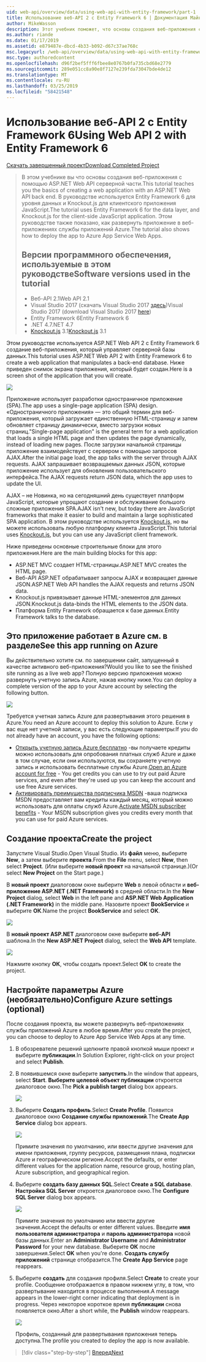 ```yaml
---
uid: web-api/overview/data/using-web-api-with-entity-framework/part-1
title: Использование веб-API 2 с Entity Framework 6 | Документация Майкрософт
author: MikeWasson
description: Этот учебник поможет, что основы создания веб-приложения с помощью ASP.NET Web API серверной части. В этом руководстве используется Entity Framework 6 для макета данных...
ms.author: riande
ms.date: 01/17/2019
ms.assetid: e879487e-dbcd-4b33-b092-d67c37ae768c
msc.legacyurl: /web-api/overview/data/using-web-api-with-entity-framework/part-1
msc.type: authoredcontent
ms.openlocfilehash: d96f2bef5fff6fbee8e0767b0fa735cbd68e2779
ms.sourcegitcommit: 289e051cc8a90e8f7127e239fda73047bde4de12
ms.translationtype: MT
ms.contentlocale: ru-RU
ms.lasthandoff: 03/25/2019
ms.locfileid: "58421548"
---
```

<a name="using-web-api-2-with-entity-framework-6"></a><span data-ttu-id="cb52b-104">Использование веб-API 2 с Entity Framework 6</span><span class="sxs-lookup"><span data-stu-id="cb52b-104">Using Web API 2 with Entity Framework 6</span></span>
====================

[<span data-ttu-id="cb52b-105">Скачать завершенный проект</span><span class="sxs-lookup"><span data-stu-id="cb52b-105">Download Completed Project</span></span>](https://github.com/MikeWasson/BookService)

> <span data-ttu-id="cb52b-106">В этом учебнике вы что основы создания веб-приложения с помощью ASP.NET Web API серверной части.</span><span class="sxs-lookup"><span data-stu-id="cb52b-106">This tutorial teaches you the basics of creating a web application with an ASP.NET Web API back end.</span></span> <span data-ttu-id="cb52b-107">В руководстве используется Entity Framework 6 для уровня данных и Knockout.js для клиентского приложения JavaScript.</span><span class="sxs-lookup"><span data-stu-id="cb52b-107">The tutorial uses Entity Framework 6 for the data layer, and Knockout.js for the client-side JavaScript application.</span></span> <span data-ttu-id="cb52b-108">Этом руководстве также показано, как развернуть приложение в веб-приложениях службы приложений Azure.</span><span class="sxs-lookup"><span data-stu-id="cb52b-108">The tutorial also shows how to deploy the app to Azure App Service Web Apps.</span></span>
>
> ## <a name="software-versions-used-in-the-tutorial"></a><span data-ttu-id="cb52b-109">Версии программного обеспечения, используемые в этом руководстве</span><span class="sxs-lookup"><span data-stu-id="cb52b-109">Software versions used in the tutorial</span></span>
>
> - <span data-ttu-id="cb52b-110">Веб-API 2.1</span><span class="sxs-lookup"><span data-stu-id="cb52b-110">Web API 2.1</span></span>
> - <span data-ttu-id="cb52b-111">Visual Studio 2017 (скачать Visual Studio 2017 [здесь](https://visualstudio.microsoft.com/downloads/?utm_medium=microsoft&utm_source=docs.microsoft.com&utm_campaign=button+cta&utm_content=download+vs2017))</span><span class="sxs-lookup"><span data-stu-id="cb52b-111">Visual Studio 2017 (download Visual Studio 2017 [here](https://visualstudio.microsoft.com/downloads/?utm_medium=microsoft&utm_source=docs.microsoft.com&utm_campaign=button+cta&utm_content=download+vs2017))</span></span>
> - <span data-ttu-id="cb52b-112">Entity Framework 6</span><span class="sxs-lookup"><span data-stu-id="cb52b-112">Entity Framework 6</span></span>
> - <span data-ttu-id="cb52b-113">.NET 4.7</span><span class="sxs-lookup"><span data-stu-id="cb52b-113">.NET 4.7</span></span>
> - <span data-ttu-id="cb52b-114">[Knockout.js](http://knockoutjs.com/) 3.1</span><span class="sxs-lookup"><span data-stu-id="cb52b-114">[Knockout.js](http://knockoutjs.com/) 3.1</span></span>

<span data-ttu-id="cb52b-115">Этом руководстве используется ASP.NET Web API 2 с Entity Framework 6 создание веб-приложения, который управляет серверной базы данных.</span><span class="sxs-lookup"><span data-stu-id="cb52b-115">This tutorial uses ASP.NET Web API 2 with Entity Framework 6 to create a web application that manipulates a back-end database.</span></span> <span data-ttu-id="cb52b-116">Ниже приведен снимок экрана приложения, который будет создан.</span><span class="sxs-lookup"><span data-stu-id="cb52b-116">Here is a screen shot of the application that you will create.</span></span>

[![](part-1/_static/image2.png)](part-1/_static/image1.png)

<span data-ttu-id="cb52b-117">Приложение использует разработки одностраничное приложение (SPA).</span><span class="sxs-lookup"><span data-stu-id="cb52b-117">The app uses a single-page application (SPA) design.</span></span> <span data-ttu-id="cb52b-118">«Одностраничного приложения» — это общий термин для веб-приложения, который загружает единственную HTML-страницу и затем обновляет страницу динамически, вместо загрузки новых страниц.</span><span class="sxs-lookup"><span data-stu-id="cb52b-118">"Single-page application" is the general term for a web application that loads a single HTML page and then updates the page dynamically, instead of loading new pages.</span></span> <span data-ttu-id="cb52b-119">После загрузки начальной страницы приложение взаимодействует с сервером с помощью запросов AJAX.</span><span class="sxs-lookup"><span data-stu-id="cb52b-119">After the initial page load, the app talks with the server through AJAX requests.</span></span> <span data-ttu-id="cb52b-120">AJAX запрашивает возвращаемых данных JSON, которые приложение использует для обновления пользовательского интерфейса.</span><span class="sxs-lookup"><span data-stu-id="cb52b-120">The AJAX requests return JSON data, which the app uses to update the UI.</span></span>

<span data-ttu-id="cb52b-121">AJAX – не Новинка, но на сегодняшний день существует платформ JavaScript, которые упрощают создание и обслуживание большого сложные приложения SPA.</span><span class="sxs-lookup"><span data-stu-id="cb52b-121">AJAX isn't new, but today there are JavaScript frameworks that make it easier to build and maintain a large sophisticated SPA application.</span></span> <span data-ttu-id="cb52b-122">В этом руководстве используется [Knockout.js](http://knockoutjs.com/), но вы можете использовать любую платформу клиента JavaScript.</span><span class="sxs-lookup"><span data-stu-id="cb52b-122">This tutorial uses [Knockout.js](http://knockoutjs.com/), but you can use any JavaScript client framework.</span></span>

<span data-ttu-id="cb52b-123">Ниже приведены основные строительные блоки для этого приложения.</span><span class="sxs-lookup"><span data-stu-id="cb52b-123">Here are the main building blocks for this app:</span></span>

- <span data-ttu-id="cb52b-124">ASP.NET MVC создает HTML-страницы.</span><span class="sxs-lookup"><span data-stu-id="cb52b-124">ASP.NET MVC creates the HTML page.</span></span>
- <span data-ttu-id="cb52b-125">Веб-API ASP.NET обрабатывает запросы AJAX и возвращает данные JSON.</span><span class="sxs-lookup"><span data-stu-id="cb52b-125">ASP.NET Web API handles the AJAX requests and returns JSON data.</span></span>
- <span data-ttu-id="cb52b-126">Knockout.js привязывает данные HTML-элементов для данных JSON.</span><span class="sxs-lookup"><span data-stu-id="cb52b-126">Knockout.js data-binds the HTML elements to the JSON data.</span></span>
- <span data-ttu-id="cb52b-127">Платформа Entity Framework обращается к базе данных.</span><span class="sxs-lookup"><span data-stu-id="cb52b-127">Entity Framework talks to the database.</span></span>

## <a name="see-this-app-running-on-azure"></a><span data-ttu-id="cb52b-128">Это приложение работает в Azure см. в разделе</span><span class="sxs-lookup"><span data-stu-id="cb52b-128">See this app running on Azure</span></span>

<span data-ttu-id="cb52b-129">Вы действительно хотите см. по завершении сайт, запущенный в качестве активного веб-приложения?</span><span class="sxs-lookup"><span data-stu-id="cb52b-129">Would you like to see the finished site running as a live web app?</span></span> <span data-ttu-id="cb52b-130">Полную версию приложения можно развернуть учетную запись Azure, нажав кнопку ниже.</span><span class="sxs-lookup"><span data-stu-id="cb52b-130">You can deploy a complete version of the app to your Azure account by selecting the following button.</span></span>

[![](http://azuredeploy.net/deploybutton.png)](https://azuredeploy.net/?WT.mc_id=deploy_azure_aspnet&repository=https://github.com/tfitzmac/BookService)

<span data-ttu-id="cb52b-131">Требуется учетная запись Azure для развертывания этого решения в Azure.</span><span class="sxs-lookup"><span data-stu-id="cb52b-131">You need an Azure account to deploy this solution to Azure.</span></span> <span data-ttu-id="cb52b-132">Если у вас еще нет учетной записи, у вас есть следующие параметры:</span><span class="sxs-lookup"><span data-stu-id="cb52b-132">If you do not already have an account, you have the following options:</span></span>

- <span data-ttu-id="cb52b-133">[Открыть учетную запись Azure бесплатно](https://azure.microsoft.com/pricing/free-trial/?WT.mc_id=A443DD604) -вы получаете кредиты можно использовать для опробования платных служб Azure и даже в том случае, если они используются, вы сохраняете учетную запись и использовать бесплатные службы Azure.</span><span class="sxs-lookup"><span data-stu-id="cb52b-133">[Open an Azure account for free](https://azure.microsoft.com/pricing/free-trial/?WT.mc_id=A443DD604) - You get credits you can use to try out paid Azure services, and even after they're used up you can keep the account and use free Azure services.</span></span>
- <span data-ttu-id="cb52b-134">[Активировать преимущества подписчика MSDN](https://azure.microsoft.com/pricing/member-offers/msdn-benefits-details/?WT.mc_id=A443DD604) -ваша подписка MSDN предоставляет вам кредиты каждый месяц, который можно использовать для оплаты служб Azure.</span><span class="sxs-lookup"><span data-stu-id="cb52b-134">[Activate MSDN subscriber benefits](https://azure.microsoft.com/pricing/member-offers/msdn-benefits-details/?WT.mc_id=A443DD604) - Your MSDN subscription gives you credits every month that you can use for paid Azure services.</span></span>

## <a name="create-the-project"></a><span data-ttu-id="cb52b-135">Создание проекта</span><span class="sxs-lookup"><span data-stu-id="cb52b-135">Create the project</span></span>

<span data-ttu-id="cb52b-136">Запустите Visual Studio.</span><span class="sxs-lookup"><span data-stu-id="cb52b-136">Open Visual Studio.</span></span> <span data-ttu-id="cb52b-137">Из **файл** меню, выберите **New**, а затем выберите **проекта**.</span><span class="sxs-lookup"><span data-stu-id="cb52b-137">From the **File** menu, select **New**, then select **Project**.</span></span> <span data-ttu-id="cb52b-138">(Или выберите **новый проект** на начальной странице.)</span><span class="sxs-lookup"><span data-stu-id="cb52b-138">(Or select **New Project** on the Start page.)</span></span>

<span data-ttu-id="cb52b-139">В **новый проект** диалоговом окне выберите **Web** в левой области и **веб-приложение ASP.NET (.NET Framework)** в средней области.</span><span class="sxs-lookup"><span data-stu-id="cb52b-139">In the **New Project** dialog, select **Web** in the left pane and **ASP.NET Web Application (.NET Framework)** in the middle pane.</span></span> <span data-ttu-id="cb52b-140">Назовите проект **BookService** и выберите **ОК**.</span><span class="sxs-lookup"><span data-stu-id="cb52b-140">Name the project **BookService** and select **OK**.</span></span>

[![](part-1/_static/image11.png)](part-1/_static/image11.png)

<span data-ttu-id="cb52b-141">В **новый проект ASP.NET** диалоговом окне выберите **веб-API** шаблона.</span><span class="sxs-lookup"><span data-stu-id="cb52b-141">In the **New ASP.NET Project** dialog, select the **Web API** template.</span></span>

[![](part-1/_static/image12.png)](part-1/_static/image12.png)


<span data-ttu-id="cb52b-142">Нажмите кнопку **ОК**, чтобы создать проект.</span><span class="sxs-lookup"><span data-stu-id="cb52b-142">Select **OK** to create the project.</span></span>

## <a name="configure-azure-settings-optional"></a><span data-ttu-id="cb52b-143">Настройте параметры Azure (необязательно)</span><span class="sxs-lookup"><span data-stu-id="cb52b-143">Configure Azure settings (optional)</span></span>

<span data-ttu-id="cb52b-144">После создания проекта, вы можете развернуть веб-приложениях службы приложений Azure в любое время.</span><span class="sxs-lookup"><span data-stu-id="cb52b-144">After you create the project, you can choose to deploy to Azure App Service Web Apps at any time.</span></span> 

1. <span data-ttu-id="cb52b-145">В обозревателе решений щелкните правой кнопкой мыши проект и выберите **публикации**.</span><span class="sxs-lookup"><span data-stu-id="cb52b-145">In Solution Explorer, right-click on your project and select **Publish**.</span></span>

2. <span data-ttu-id="cb52b-146">В появившемся окне выберите **запустить**.</span><span class="sxs-lookup"><span data-stu-id="cb52b-146">In the window that appears, select **Start**.</span></span> <span data-ttu-id="cb52b-147">**Выберите целевой объект публикации** откроется диалоговое окно.</span><span class="sxs-lookup"><span data-stu-id="cb52b-147">The **Pick a publish target** dialog box appears.</span></span>

   [![](part-1/_static/image14.png)](part-1/_static/image14.png)

3. <span data-ttu-id="cb52b-148">Выберите **Создать профиль**.</span><span class="sxs-lookup"><span data-stu-id="cb52b-148">Select **Create Profile**.</span></span> <span data-ttu-id="cb52b-149">Появится диалоговое окно **Создание службы приложений**.</span><span class="sxs-lookup"><span data-stu-id="cb52b-149">The **Create App Service** dialog box appears.</span></span>

   [![](part-1/_static/image15.png)](part-1/_static/image15.png)

   <span data-ttu-id="cb52b-150">Примите значения по умолчанию, или ввести другие значения для имени приложения, группу ресурсов, размещения плана, подписки Azure и географическом регионе.</span><span class="sxs-lookup"><span data-stu-id="cb52b-150">Accept the defaults, or enter different values for the application name, resource group, hosting plan, Azure subscription, and geographical region.</span></span> 

4. <span data-ttu-id="cb52b-151">Выберите **создать базу данных SQL**.</span><span class="sxs-lookup"><span data-stu-id="cb52b-151">Select **Create a SQL database**.</span></span> <span data-ttu-id="cb52b-152">**Настройка SQL Server** откроется диалоговое окно.</span><span class="sxs-lookup"><span data-stu-id="cb52b-152">The **Configure SQL Server** dialog box appears.</span></span> 

   [![](part-1/_static/image16.png)](part-1/_static/image16.png)

   <span data-ttu-id="cb52b-153">Примите значения по умолчанию или ввести другие значения.</span><span class="sxs-lookup"><span data-stu-id="cb52b-153">Accept the defaults or enter different values.</span></span> <span data-ttu-id="cb52b-154">Введите **имя пользователя администратора** и **пароль администратора** новой базы данных.</span><span class="sxs-lookup"><span data-stu-id="cb52b-154">Enter an **Administrator Username** and **Administrator Password** for your new database.</span></span> <span data-ttu-id="cb52b-155">Выберите **ОК** после завершения.</span><span class="sxs-lookup"><span data-stu-id="cb52b-155">Select **OK** when you're done.</span></span> <span data-ttu-id="cb52b-156">**Создать службу приложений** странице отобразится.</span><span class="sxs-lookup"><span data-stu-id="cb52b-156">The **Create App Service** page reappears.</span></span>

5. <span data-ttu-id="cb52b-157">Выберите **создать** для создания профиля.</span><span class="sxs-lookup"><span data-stu-id="cb52b-157">Select **Create** to create your profile.</span></span> <span data-ttu-id="cb52b-158">Сообщение отображается в правом нижнем углу, в том, что развертывание находится в процессе выполнения.</span><span class="sxs-lookup"><span data-stu-id="cb52b-158">A message appears in the lower-right corner indicating that deployment is in progress.</span></span> <span data-ttu-id="cb52b-159">Через некоторое короткое время **публикации** снова появляется окно.</span><span class="sxs-lookup"><span data-stu-id="cb52b-159">After a short while, the **Publish** window reappears.</span></span>

    [![](part-1/_static/image17.png)](part-1/_static/image17.png)
   
    <span data-ttu-id="cb52b-160">Профиль, созданный для развертывания приложения теперь доступна.</span><span class="sxs-lookup"><span data-stu-id="cb52b-160">The profile you created to deploy the app is now available.</span></span> 


> [!div class="step-by-step"]
> [<span data-ttu-id="cb52b-161">Вперед</span><span class="sxs-lookup"><span data-stu-id="cb52b-161">Next</span></span>](part-2.md)
